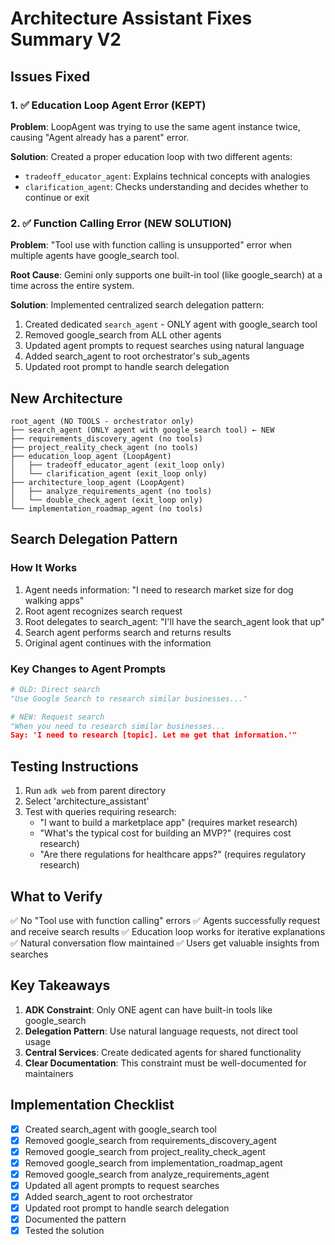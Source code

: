 # Architecture Assistant Fixes Summary V2

## Issues Fixed

### 1. ✅ Education Loop Agent Error (KEPT)
**Problem**: LoopAgent was trying to use the same agent instance twice, causing "Agent already has a parent" error.

**Solution**: Created a proper education loop with two different agents:
- `tradeoff_educator_agent`: Explains technical concepts with analogies
- `clarification_agent`: Checks understanding and decides whether to continue or exit

### 2. ✅ Function Calling Error (NEW SOLUTION)
**Problem**: "Tool use with function calling is unsupported" error when multiple agents have google_search tool.

**Root Cause**: Gemini only supports one built-in tool (like google_search) at a time across the entire system.

**Solution**: Implemented centralized search delegation pattern:
1. Created dedicated `search_agent` - ONLY agent with google_search tool
2. Removed google_search from ALL other agents
3. Updated agent prompts to request searches using natural language
4. Added search_agent to root orchestrator's sub_agents
5. Updated root prompt to handle search delegation

## New Architecture

```
root_agent (NO TOOLS - orchestrator only)
├── search_agent (ONLY agent with google_search tool) ← NEW
├── requirements_discovery_agent (no tools)
├── project_reality_check_agent (no tools)
├── education_loop_agent (LoopAgent)
│   ├── tradeoff_educator_agent (exit_loop only)
│   └── clarification_agent (exit_loop only)
├── architecture_loop_agent (LoopAgent)
│   ├── analyze_requirements_agent (no tools)
│   └── double_check_agent (exit_loop only)
└── implementation_roadmap_agent (no tools)
```

## Search Delegation Pattern

### How It Works
1. Agent needs information: "I need to research market size for dog walking apps"
2. Root agent recognizes search request
3. Root delegates to search_agent: "I'll have the search_agent look that up"
4. Search agent performs search and returns results
5. Original agent continues with the information

### Key Changes to Agent Prompts
```python
# OLD: Direct search
"Use Google Search to research similar businesses..."

# NEW: Request search
"When you need to research similar businesses...
Say: 'I need to research [topic]. Let me get that information.'"
```

## Testing Instructions

1. Run `adk web` from parent directory
2. Select 'architecture_assistant'
3. Test with queries requiring research:
   - "I want to build a marketplace app" (requires market research)
   - "What's the typical cost for building an MVP?" (requires cost research)
   - "Are there regulations for healthcare apps?" (requires regulatory research)

## What to Verify

✅ No "Tool use with function calling" errors
✅ Agents successfully request and receive search results
✅ Education loop works for iterative explanations
✅ Natural conversation flow maintained
✅ Users get valuable insights from searches

## Key Takeaways

1. **ADK Constraint**: Only ONE agent can have built-in tools like google_search
2. **Delegation Pattern**: Use natural language requests, not direct tool usage
3. **Central Services**: Create dedicated agents for shared functionality
4. **Clear Documentation**: This constraint must be well-documented for maintainers

## Implementation Checklist

- [x] Created search_agent with google_search tool
- [x] Removed google_search from requirements_discovery_agent
- [x] Removed google_search from project_reality_check_agent
- [x] Removed google_search from implementation_roadmap_agent
- [x] Removed google_search from analyze_requirements_agent
- [x] Updated all agent prompts to request searches
- [x] Added search_agent to root orchestrator
- [x] Updated root prompt to handle search delegation
- [x] Documented the pattern
- [x] Tested the solution